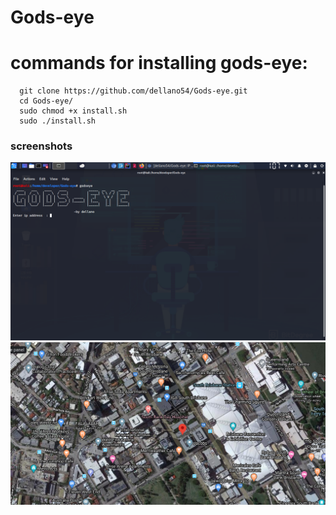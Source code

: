 # Gods-eye

<head><meta name="google-site-verification" content="nndzEDrAeFU6uxmF5jOvELOanzHA0QT0h7zJoxRGxzg" /></head>

# commands for installing gods-eye:
```
  git clone https://github.com/dellano54/Gods-eye.git
  cd Gods-eye/
  sudo chmod +x install.sh
  sudo ./install.sh
  ```


<h3>screenshots</h3>
  
![we are having an error in displaying image.we will fix it soon.](https://raw.githubusercontent.com/dellano54/Gods-eye/master/screenshot/screenshot.png)
![we are having an error in displaying image.we will fix it soon.](https://raw.githubusercontent.com/dellano54/Gods-eye/master/screenshot/Screenshot%202020-06-12%2005%3A54%3A53.png)

